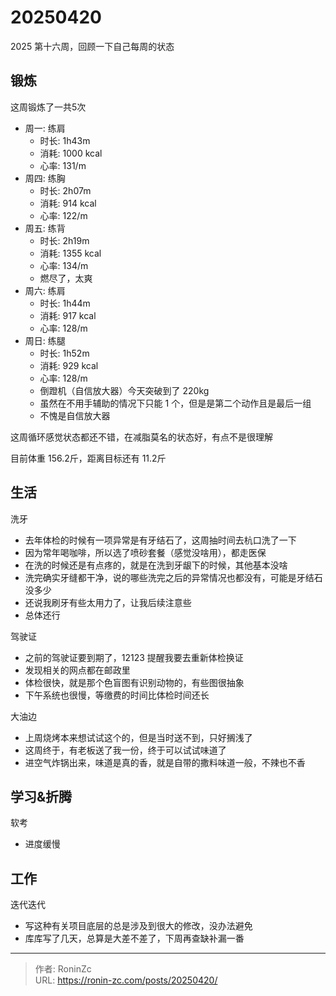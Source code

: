 # 20250420


2025 第十六周，回顾一下自己每周的状态

## 锻炼

这周锻炼了一共5次

* 周一: 练肩
  * 时长: 1h43m
  * 消耗: 1000 kcal
  * 心率: 131/m
* 周四: 练胸
  * 时长: 2h07m
  * 消耗: 914 kcal
  * 心率: 122/m
* 周五: 练背
  * 时长: 2h19m
  * 消耗: 1355 kcal
  * 心率: 134/m
  * 燃尽了，太爽
* 周六: 练肩
  * 时长: 1h44m
  * 消耗: 917 kcal
  * 心率: 128/m
* 周日: 练腿
  * 时长: 1h52m
  * 消耗: 929 kcal
  * 心率: 128/m
  * 倒蹬机（自信放大器）今天突破到了 220kg
  * 虽然在不用手辅助的情况下只能 1 个，但是是第二个动作且是最后一组
  * 不愧是自信放大器

这周循环感觉状态都还不错，在减脂莫名的状态好，有点不是很理解

目前体重 156.2斤，距离目标还有 11.2斤

## 生活

洗牙

* 去年体检的时候有一项异常是有牙结石了，这周抽时间去杭口洗了一下
* 因为常年喝咖啡，所以选了喷砂套餐（感觉没啥用），都走医保
* 在洗的时候还是有点疼的，就是在洗到牙龈下的时候，其他基本没啥
* 洗完确实牙缝都干净，说的哪些洗完之后的异常情况也都没有，可能是牙结石没多少
* 还说我刷牙有些太用力了，让我后续注意些
* 总体还行

驾驶证

* 之前的驾驶证要到期了，12123 提醒我要去重新体检换证
* 发现相关的网点都在邮政里
* 体检很快，就是那个色盲图有识别动物的，有些图很抽象
* 下午系统也很慢，等缴费的时间比体检时间还长

大油边

* 上周烧烤本来想试试这个的，但是当时送不到，只好搁浅了
* 这周终于，有老板送了我一份，终于可以试试味道了
* 进空气炸锅出来，味道是真的香，就是自带的撒料味道一般，不辣也不香

## 学习&amp;折腾

软考

* 进度缓慢

## 工作

迭代迭代

* 写这种有关项目底层的总是涉及到很大的修改，没办法避免
* 库库写了几天，总算是大差不差了，下周再查缺补漏一番


---

> 作者: RoninZc  
> URL: https://ronin-zc.com/posts/20250420/  

